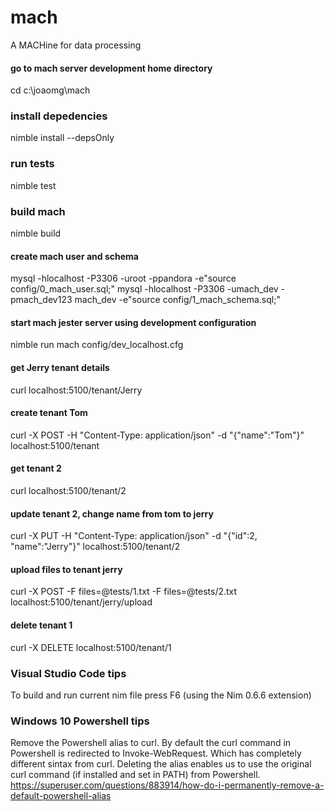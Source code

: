 # mach
A MACHine for data processing



#### go to mach server development home directory
cd c:\joaomg\mach

### install depedencies
nimble install --depsOnly

### run tests
nimble test

### build mach
nimble build

#### create mach user and schema
mysql -hlocalhost -P3306 -uroot -ppandora -e"source config/0_mach_user.sql;"
mysql -hlocalhost -P3306 -umach_dev -pmach_dev123 mach_dev -e"source config/1_mach_schema.sql;"

#### start mach jester server using development configuration
nimble run mach config/dev_localhost.cfg

#### get Jerry tenant details
curl localhost:5100/tenant/Jerry

#### create tenant Tom
curl -X POST -H "Content-Type: application/json" -d "{\"name\":\"Tom\"}" localhost:5100/tenant

#### get tenant 2
curl localhost:5100/tenant/2

#### update tenant 2, change name from tom to jerry
curl -X PUT -H "Content-Type: application/json" -d "{\"id\":2, \"name\":\"Jerry\"}" localhost:5100/tenant/2

#### upload files to tenant jerry
curl -X POST -F files=@tests/1.txt -F files=@tests/2.txt localhost:5100/tenant/jerry/upload

#### delete tenant 1
curl -X DELETE localhost:5100/tenant/1



### Visual Studio Code tips
To build and run current nim file press F6 (using the Nim 0.6.6 extension)



### Windows 10 Powershell tips
Remove the Powershell alias to curl. 
By default the curl command in Powershell is redirected to Invoke-WebRequest. Which has completely different sintax from curl.
Deleting the alias enables us to use the original curl command (if installed and set in PATH) from Powershell. 
https://superuser.com/questions/883914/how-do-i-permanently-remove-a-default-powershell-alias

